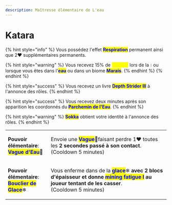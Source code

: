 ```yaml
---
description: Maîtresse élémentaire de L'eau
---
```


# Katara

{% hint style="info" %}
Vous possédez l'effet <mark style="color:blue;">**Respiration**</mark> permanent ainsi que 2:heart: supplémentaires permanents.

{% hint style="warning" %}
Vous recevez 15% de <mark style="color:yellow;">**Vitesse**</mark> lors de la :droplet: ou lorsque vous êtes dans l'<mark style="color:blue;">**eau**</mark> ou dans un biome <mark style="color:blue;">**Marais**</mark>.
{% endhint %}
{% endhint %}

{% hint style="success" %}
Vous recevez un livre <mark style="color:blue;">**Depth Strider III**</mark> à l'annonce des rôles.&#x20;
{% endhint %}

{% hint style="success" %}
Vous recevez deux minutes après son apparition les coordonnés du <mark style="color:blue;">**Parchemin de l'Eau**</mark>.
{% endhint %}

{% hint style="warning" %}
<mark style="color:blue;">**Sokka**</mark> obtient votre identité à l'annonce des rôles.
{% endhint %}

|                                                                                                                                                                                           |                                                                                                                                                                                                                                                                                                                                                              |
| ----------------------------------------------------------------------------------------------------------------------------------------------------------------------------------------- | ------------------------------------------------------------------------------------------------------------------------------------------------------------------------------------------------------------------------------------------------------------------------------------------------------------------------------------------------------------ |
| <p><strong>Pouvoir élémentaire</strong>:<br><mark style="color:blue;"><strong>Vague d'Eau</strong></mark><span data-gb-custom-inline data-tag="emoji" data-code="1f30a">🌊</span></p>     | <p>Envoie une <mark style="color:blue;"><strong>Vague</strong></mark><span data-gb-custom-inline data-tag="emoji" data-code="1f30a">🌊</span>faisant perdre 1<span data-gb-custom-inline data-tag="emoji" data-code="2764">❤</span> toutes les <strong>2 secondes passé à son contact</strong>.<br>(Cooldown 5 minutes) </p>                                 |
| <p><strong>Pouvoir élémentaire</strong>:<br><mark style="color:blue;"><strong>Bouclier de Glace</strong></mark><span data-gb-custom-inline data-tag="emoji" data-code="2744">❄</span></p> | <p>Vous enferme dans de la <mark style="color:blue;"><strong>glace</strong></mark><span data-gb-custom-inline data-tag="emoji" data-code="2744">❄</span> <strong>avec 2 blocs d'épaisseur et donne </strong><mark style="color:blue;"><strong>mining fatigue I</strong></mark><strong> au joueur tentant de les casser</strong>.<br>(Cooldown 5 minutes)</p> |

<figure><img src="https://th.bing.com/th/id/R.39b86e8b4aced0696ba0db9969591dc5?rik=vowebyTiVgMqeA&#x26;riu=http%3a%2f%2fimages5.fanpop.com%2fimage%2fphotos%2f28100000%2fkatara-avatar-the-last-airbender-28171339-500-236.gif&#x26;ehk=X1x%2fEvgYL77GbXUoO3dKcWkR%2f8Kj0eVUgIGpYdm0IvE%3d&#x26;risl=&#x26;pid=ImgRaw&#x26;r=0" alt=""><figcaption></figcaption></figure>

